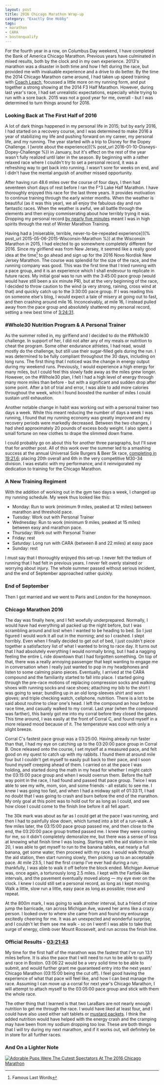 ```yaml
---
layout: post
title: 2016 Chicago Marathon Wrap-up
category: "Exactly One Hobby"
tags:
- marathon
- CARA
- bostonqualify
---
```


For the fourth year in a row, on Columbus Day weekend, I have completed the Bank of America Chicago Marathon. Previous years have culminated in mixed results, both by the clock and in my own experience. 2013's marathon was a disaster in both time and how I felt during the race, but provided me with invaluable experience and a drive to do better. By the time the 2014 Chicago Marathon came around, I had taken up speed training with [Coach Leach](http://coachleach.com/), focussed a little more on my running form, and put together a strong showing at the 2014 F3 Half Marathon. However, during last year's race, I had set unrealistic expectations, especially while trying to run with a sore back. 2015 was not a good year for me, overall - but I was determined to turn things around for 2016.

### Looking Back at The First Half of 2016

A lot of dark things happened in my personal life in 2015; but by early 2016, I had started on a recovery course, and I was determined to make 2016 a year of stabilizing my life and pushing forward on my career, my personal life, and my running. The year started with a trip to Disney for the Dopey Challenge. I [wrote about the experience]({% post_url 2016-01-10-Disneys-Dopey-Challenge %}) in January, but it's effect on the rest of the year wasn't fully realized until later in the season. By beginning with a rather relaxed race where I couldn't try to set a personal record, it was a refreshing way to get back into running. I wasn't sore for weeks on end, and I didn't have the mental anguish of another missed opportunity.

After having run 48.6 miles over the course of four days, I then had seventeen short days of rest before I ran the F^3 Lake Half Marathon. I have thoroughly enjoyed this race for the last three years. It provides motivation to continue training through the early winter months. When the weather is beautiful (as it was this year), we all enjoy the fabulous day and run fantastic races. When the weather is awful, we all battle through the elements and then enjoy commiserating about how terribly trying it was. Dropping my personal record [by nearly five minutes](https://www.athlinks.com/athletes/193315718?category=1%2F2%20Mara) meant I was in high spirits through the rest of Winter Marathon Training.

Having had a [miserable, terrible, never-to-be-repeated experience]({% post_url 2015-05-06-2015-Wisconsin-Marathon %}) at the Wisconsin Marathon in 2015, I had elected to go somewhere completely different for 2016. Since my girlfiend was from New Jersey, it seemed like a really good idea at the time[^flw] to go ahead and sign up for the 2016 Novo Nordisk New Jersey Marathon. The course was splendid for the size of the race, and the running company was good. This was the first time that I tried running with a pace group, and it is an experience which I shall endevour to replicate in future races. My initial goal was to run with the 3:45:00 pace group (would would have still been a six minute PR), but at the very beginning of the race, I decided to throw caution to the wind (a very strong, raining, cross wind at that) and quickly catch up to the 3:30:00 pace group. If I was reading this on someone else's blog, I would expect a tale of misery at going out to fast, and then crashing around mile 16. Inconceivably, at mile 16, I instead pulled away from the pace group and absolutely shattered my personal record, setting a new best time of [3:24:31](https://www.athlinks.com/Athletes/193315718/Race/256045904).

### #Whole30 Nutrition Program &amp; A Personal Trainer

As the summer rolled in, my girlfiend and I decided to do the #Whole30 challenge. In support of her, I did not alter any of my meals or nutrition to cheat the program. Some other endurance athletes, I had read, would mostly do the challenge, but still use their sugar-filled gels during the run. I was determined to be fully compliant throughout the 30 days, including on long runs. The first thing that I noticed was the change in energy output during my weekend runs. Previously, I would experience a high energy for many miles, but I could feel this slowly fade away as the miles grew longer. However, on the #Whole30 plan, I felt I had a high level of energy through many more miles than before - but with a significant and sudden drop after some point. After a bit of trial and error, I was able to add more calories throughout the week, which I found boosted the number of miles I could sustain until exhaustion.

Another notable change in habit was working out with a personal trainer two days a week. While this meant reducing the number of days a week I was running, I found that my running economy was greatly improved and my recovery periods were markedly decreased. Between the two changes, I had shed approximately 20 pounds of excess body weight. I also spent a small fortune on new clothes to drape the slimmed down frame.

I could probably go on about this for another three paragraphs, but I'll save that for another post. All of this work over the summer led to a smashing success at the annual Universal Sole Burgers & Beer 5k race, [completing in 19:21.6](http://onlineraceresults.com/race/view_plain_text.php?race_id=54184); placing 20th overall and 6th in the very competitive M30-34 division. I was estatic with my performance, and it reinvigorated my dedication to training for the Chicago Marathon.

### A New Training Regiment

With the addition of working out in the gym two days a week, I changed up my running schedule. My week thus looked like this:

- Monday: Run to work (minimum 9 miles, peaked at 12 miles) between marathon and threshold pace.
- Tuesday: Work out with Personal Trainer
- Wednesday: Run to work (minimum 9 miles, peaked at 15 miles) between easy and marathon pace.
- Thursday: Work out with Personal Trainer
- Friday: rest
- Saturday: Long run with CARA (between 8 and 22 miles) at easy pace
- Sunday: rest

I must say that I thoroughly enjoyed this set-up. I never felt the tedium of running that I had felt in previous years. I never felt overly stained or worrying about injury. The whole summer passed without serious incident, and the end of September approached rather quickly.

### End of September

Then I got married and we went to Paris and London for the honeymoon.

### Chicago Marathon 2016

The day was finally here, and I felt woefully underprepared. Normally, I would have had everything all packed up the night before, but I was scrambling around and lost when I wanted to be heading to bed. So I just figured I would work it all out in the morning; and so I crashed. I slept horribly. Even when I finally decided to get out of bed, I just couldn't piece together a satisfactory list of what I wanted to bring to race day. It turns out that I had absolutely everything I would normally bring, but I had a nagging feeling the entire L ride downtown that I had forgotten something. On top of that, there was a really annoying passenger that kept wanting to engage me in conversation when I really just wanted to pop in my headphones and listen to some calming piano pieces. Eventually, I arrived at the CARA compound and the familiarity started to fall into place. I started going through the pre-race motions of replacing compression socks and walking shoes with running socks and race shoes; attaching my bib to the shirt I was going to wear; bundling up in an old long-sleeves shirt and worn gloves; and triple checking watch, cellphone, nutrition. There is a lot to be said about routine to clear one's head. I left the compound an hour before race time, and casually walked to my corral. Last year (when the compound was farther), this barely got me into my corral before they closed the gates. This time around, I was easily at the front of Corral C, and found myself in a more relaxed mood because of it. The temperature was cool with only a slight breeze.

Corral C's fastest pace group was a 03:25:00. Having already run faster than that, I had my eye on catching up to the 03:20:00 pace group in Corral B. Once released onto the course, I set myself at a measured pace, and felt good on my quest to catch up with my rabbits. I found them at around mile four but I couldn't get myself to easily pull back to their pace, and I soon found myself creeping ahead of them. I carried on at the pace I was holding, and started doing the math in my head for whether I might catch the 03:15:00 pace group and when I would overrun them. Before the half way point in the race, I had found and passed that pace group. Twice I was able to see my wife, mom, son, and some friends - all estatic to see me. I knew I was going too fast, and when I had a midway split of 01:33:11, I had no doubt that I was going to crash and burn before the end of the marathon. My only goal at this point was to hold out for as long as I could, and see how close I could come to the finish line before it all fell apart.

The 30k mark was about as far as I could get at the pace I was running, and then I had to painfully slow down, which turned into a bit of a run-walk. A few miles later, the 03:15:00 pace group passed me, and then close to the end, the 03:20:00 pace group trotted passed me. I knew they were coming for me, so it didn't completely demoralize me, but there was a sense of loss at knowing what finish time I was losing. Starting with the aid station in mile 20, I was able to get myself to run to the banana tables, eat nearly a full banana, get some water, then proceed with my race. I would walk through the aid station, then start running slowly, then picking up to an acceptable pace. At mile 23.5, I had the first cramp I've ever had during a run; thankfully, I was able to walk it off before the block ended. Michigan Avenue was, once again, a torturously long 2.5 miles. I kept with the Fartlek-like intervals, and the pavement eventually moved along &mdash; my eye ever on the clock. I knew I could still set a personal record, as long as I kept moving. Walk a little, slow run a little, easy pace as long as possible; rinse and repeat.

At the 800m mark, I was going to walk another interval, but a friend of mine jump the barricade, ran across Michigan Ave, waved her arms like a crazy person. I looked over to where she came from and found my entourage excitedly cheering for me. It was an unexpected and wonderful surprise, and I couldn't let them see me walk - so on I went! I was able to take that surge of energy, climb over Mount Roosevelt, and run across the finish line.

### Official Results - [03:21:43](http://results.chicagomarathon.com/2016/?content=detail&idp=999999107FA309000019E6EC)

My time for the first half of the marathon was the fastest that I've run 13.1 miles before. It is also the pace that I will need to run to be able to qualify and race in Boston. 03:06:22 would be a very solid time to be able to submit, and would further grant me guaranteed entry into the next years' Chicago Marathon (03:15:00 being the cut off). I feel good having the experience of what that pace will feel like, and how I can best manage the race. Assuming I can move up a corral for next year's Chicago Marathon, I will attempt to attach myself to the 03:05:00 pace group and stick with them the whole race.

The other thing that I learned is that two LaraBars are not nearly enough nutrition to get me through the race. I would have liked at least four, and I could have also used either salt tablets or [mustard packets](http://www.seattletimes.com/seattle-news/health/pickle-juice-yellow-mustard-for-muscle-cramps/). I think the added nutrition would have helped with the energy crash and the cramping may have been from my sodium dropping too low. These are both things that I will try during my next marathon, and if it works out, will definitely be in store for all further races.

### And On a Lighter Note

[![Adorable Pups Were The Cutest Spectators At The 2016 Chicago Marathon](https://scontent.cdninstagram.com/t51.2885-15/sh0.08/e35/p640x640/14566788_120617625071487_3990823095353999360_n.jpg)](https://www.dnainfo.com/chicago/20161009/downtown/chicago-marathon-dogs)

[^flw]: Famous Last Words